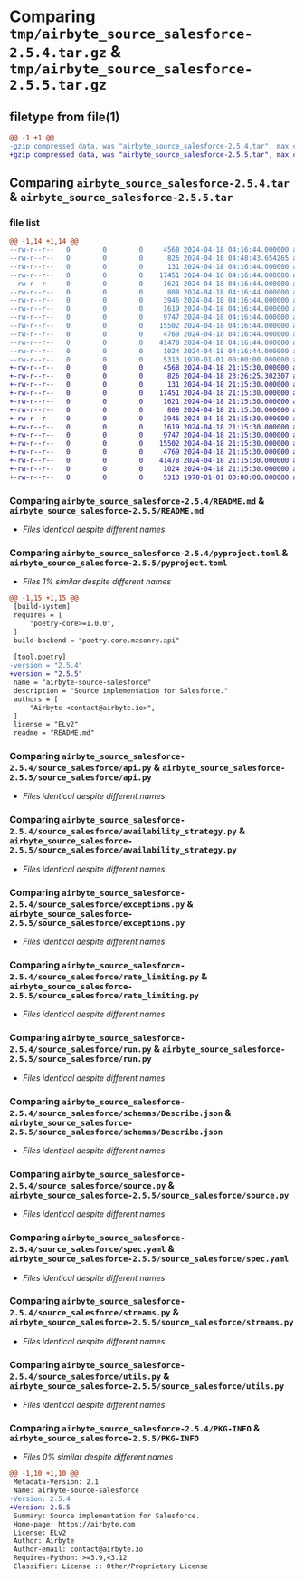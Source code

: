 # Comparing `tmp/airbyte_source_salesforce-2.5.4.tar.gz` & `tmp/airbyte_source_salesforce-2.5.5.tar.gz`

## filetype from file(1)

```diff
@@ -1 +1 @@
-gzip compressed data, was "airbyte_source_salesforce-2.5.4.tar", max compression
+gzip compressed data, was "airbyte_source_salesforce-2.5.5.tar", max compression
```

## Comparing `airbyte_source_salesforce-2.5.4.tar` & `airbyte_source_salesforce-2.5.5.tar`

### file list

```diff
@@ -1,14 +1,14 @@
--rw-r--r--   0        0        0     4568 2024-04-18 04:16:44.000000 airbyte_source_salesforce-2.5.4/README.md
--rw-r--r--   0        0        0      826 2024-04-18 04:48:43.654265 airbyte_source_salesforce-2.5.4/pyproject.toml
--rw-r--r--   0        0        0      131 2024-04-18 04:16:44.000000 airbyte_source_salesforce-2.5.4/source_salesforce/__init__.py
--rw-r--r--   0        0        0    17451 2024-04-18 04:16:44.000000 airbyte_source_salesforce-2.5.4/source_salesforce/api.py
--rw-r--r--   0        0        0     1621 2024-04-18 04:16:44.000000 airbyte_source_salesforce-2.5.4/source_salesforce/availability_strategy.py
--rw-r--r--   0        0        0      808 2024-04-18 04:16:44.000000 airbyte_source_salesforce-2.5.4/source_salesforce/exceptions.py
--rw-r--r--   0        0        0     3946 2024-04-18 04:16:44.000000 airbyte_source_salesforce-2.5.4/source_salesforce/rate_limiting.py
--rw-r--r--   0        0        0     1619 2024-04-18 04:16:44.000000 airbyte_source_salesforce-2.5.4/source_salesforce/run.py
--rw-r--r--   0        0        0     9747 2024-04-18 04:16:44.000000 airbyte_source_salesforce-2.5.4/source_salesforce/schemas/Describe.json
--rw-r--r--   0        0        0    15502 2024-04-18 04:16:44.000000 airbyte_source_salesforce-2.5.4/source_salesforce/source.py
--rw-r--r--   0        0        0     4769 2024-04-18 04:16:44.000000 airbyte_source_salesforce-2.5.4/source_salesforce/spec.yaml
--rw-r--r--   0        0        0    41478 2024-04-18 04:16:44.000000 airbyte_source_salesforce-2.5.4/source_salesforce/streams.py
--rw-r--r--   0        0        0     1024 2024-04-18 04:16:44.000000 airbyte_source_salesforce-2.5.4/source_salesforce/utils.py
--rw-r--r--   0        0        0     5313 1970-01-01 00:00:00.000000 airbyte_source_salesforce-2.5.4/PKG-INFO
+-rw-r--r--   0        0        0     4568 2024-04-18 21:15:30.000000 airbyte_source_salesforce-2.5.5/README.md
+-rw-r--r--   0        0        0      826 2024-04-18 23:26:25.302307 airbyte_source_salesforce-2.5.5/pyproject.toml
+-rw-r--r--   0        0        0      131 2024-04-18 21:15:30.000000 airbyte_source_salesforce-2.5.5/source_salesforce/__init__.py
+-rw-r--r--   0        0        0    17451 2024-04-18 21:15:30.000000 airbyte_source_salesforce-2.5.5/source_salesforce/api.py
+-rw-r--r--   0        0        0     1621 2024-04-18 21:15:30.000000 airbyte_source_salesforce-2.5.5/source_salesforce/availability_strategy.py
+-rw-r--r--   0        0        0      808 2024-04-18 21:15:30.000000 airbyte_source_salesforce-2.5.5/source_salesforce/exceptions.py
+-rw-r--r--   0        0        0     3946 2024-04-18 21:15:30.000000 airbyte_source_salesforce-2.5.5/source_salesforce/rate_limiting.py
+-rw-r--r--   0        0        0     1619 2024-04-18 21:15:30.000000 airbyte_source_salesforce-2.5.5/source_salesforce/run.py
+-rw-r--r--   0        0        0     9747 2024-04-18 21:15:30.000000 airbyte_source_salesforce-2.5.5/source_salesforce/schemas/Describe.json
+-rw-r--r--   0        0        0    15502 2024-04-18 21:15:30.000000 airbyte_source_salesforce-2.5.5/source_salesforce/source.py
+-rw-r--r--   0        0        0     4769 2024-04-18 21:15:30.000000 airbyte_source_salesforce-2.5.5/source_salesforce/spec.yaml
+-rw-r--r--   0        0        0    41478 2024-04-18 21:15:30.000000 airbyte_source_salesforce-2.5.5/source_salesforce/streams.py
+-rw-r--r--   0        0        0     1024 2024-04-18 21:15:30.000000 airbyte_source_salesforce-2.5.5/source_salesforce/utils.py
+-rw-r--r--   0        0        0     5313 1970-01-01 00:00:00.000000 airbyte_source_salesforce-2.5.5/PKG-INFO
```

### Comparing `airbyte_source_salesforce-2.5.4/README.md` & `airbyte_source_salesforce-2.5.5/README.md`

 * *Files identical despite different names*

### Comparing `airbyte_source_salesforce-2.5.4/pyproject.toml` & `airbyte_source_salesforce-2.5.5/pyproject.toml`

 * *Files 1% similar despite different names*

```diff
@@ -1,15 +1,15 @@
 [build-system]
 requires = [
     "poetry-core>=1.0.0",
 ]
 build-backend = "poetry.core.masonry.api"
 
 [tool.poetry]
-version = "2.5.4"
+version = "2.5.5"
 name = "airbyte-source-salesforce"
 description = "Source implementation for Salesforce."
 authors = [
     "Airbyte <contact@airbyte.io>",
 ]
 license = "ELv2"
 readme = "README.md"
```

### Comparing `airbyte_source_salesforce-2.5.4/source_salesforce/api.py` & `airbyte_source_salesforce-2.5.5/source_salesforce/api.py`

 * *Files identical despite different names*

### Comparing `airbyte_source_salesforce-2.5.4/source_salesforce/availability_strategy.py` & `airbyte_source_salesforce-2.5.5/source_salesforce/availability_strategy.py`

 * *Files identical despite different names*

### Comparing `airbyte_source_salesforce-2.5.4/source_salesforce/exceptions.py` & `airbyte_source_salesforce-2.5.5/source_salesforce/exceptions.py`

 * *Files identical despite different names*

### Comparing `airbyte_source_salesforce-2.5.4/source_salesforce/rate_limiting.py` & `airbyte_source_salesforce-2.5.5/source_salesforce/rate_limiting.py`

 * *Files identical despite different names*

### Comparing `airbyte_source_salesforce-2.5.4/source_salesforce/run.py` & `airbyte_source_salesforce-2.5.5/source_salesforce/run.py`

 * *Files identical despite different names*

### Comparing `airbyte_source_salesforce-2.5.4/source_salesforce/schemas/Describe.json` & `airbyte_source_salesforce-2.5.5/source_salesforce/schemas/Describe.json`

 * *Files identical despite different names*

### Comparing `airbyte_source_salesforce-2.5.4/source_salesforce/source.py` & `airbyte_source_salesforce-2.5.5/source_salesforce/source.py`

 * *Files identical despite different names*

### Comparing `airbyte_source_salesforce-2.5.4/source_salesforce/spec.yaml` & `airbyte_source_salesforce-2.5.5/source_salesforce/spec.yaml`

 * *Files identical despite different names*

### Comparing `airbyte_source_salesforce-2.5.4/source_salesforce/streams.py` & `airbyte_source_salesforce-2.5.5/source_salesforce/streams.py`

 * *Files identical despite different names*

### Comparing `airbyte_source_salesforce-2.5.4/source_salesforce/utils.py` & `airbyte_source_salesforce-2.5.5/source_salesforce/utils.py`

 * *Files identical despite different names*

### Comparing `airbyte_source_salesforce-2.5.4/PKG-INFO` & `airbyte_source_salesforce-2.5.5/PKG-INFO`

 * *Files 0% similar despite different names*

```diff
@@ -1,10 +1,10 @@
 Metadata-Version: 2.1
 Name: airbyte-source-salesforce
-Version: 2.5.4
+Version: 2.5.5
 Summary: Source implementation for Salesforce.
 Home-page: https://airbyte.com
 License: ELv2
 Author: Airbyte
 Author-email: contact@airbyte.io
 Requires-Python: >=3.9,<3.12
 Classifier: License :: Other/Proprietary License
```

